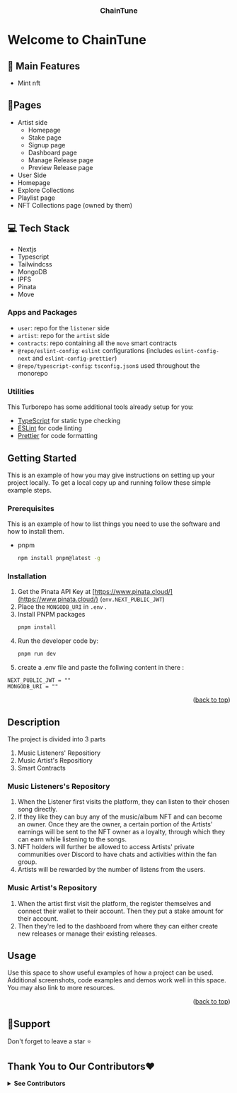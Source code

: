   <a name="readme-top"></a>
  <h3 align="center">ChainTune</h3>
</div>




# Welcome to ChainTune

## 🚀 Main Features

-   Mint nft

## 📃Pages

- Artist side 
  -   Homepage
  -   Stake page
  -   Signup page
  -   Dashboard page
  -   Manage Release page
  -   Preview Release page
-   User Side
  - Homepage
  - Explore Collections
  - Playlist page
  - NFT Collections page (owned by them)

## 💻 Tech Stack

-   Nextjs
-   Typescript
-   Tailwindcss
-   MongoDB
-   IPFS
-   Pinata
-   Move

### Apps and Packages

- `user`: repo for the `listener` side
- `artist`: repo for the `artist` side
- `contracts`: repo containing all the `move` smart contracts
- `@repo/eslint-config`: `eslint` configurations (includes `eslint-config-next` and `eslint-config-prettier`)
- `@repo/typescript-config`: `tsconfig.json`s used throughout the monorepo
  
### Utilities

This Turborepo has some additional tools already setup for you:

- [TypeScript](https://www.typescriptlang.org/) for static type checking
- [ESLint](https://eslint.org/) for code linting
- [Prettier](https://prettier.io) for code formatting

<!-- GETTING STARTED -->
## Getting Started

This is an example of how you may give instructions on setting up your project locally.
To get a local copy up and running follow these simple example steps.

### Prerequisites

This is an example of how to list things you need to use the software and how to install them.
* pnpm
  ```sh
  npm install pnpm@latest -g
  ```

### Installation

1. Get the Pinata API Key at [https://www.pinata.cloud/](https://www.pinata.cloud/) (`env.NEXT_PUBLIC_JWT`)
2. Place the `MONGODB_URI` in `.env` .
3. Install PNPM packages
   ```sh
   pnpm install
   ```
4. Run the developer code by:
   ```sh
   pnpm run dev
   ```
5. create a .env file and paste the follwing content in there :

```
NEXT_PUBLIC_JWT = ""
MONGODB_URI = ""
```

<p align="right">(<a href="#readme-top">back to top</a>)</p>

## Description
The project is divided into 3 parts
1. Music Listeners' Repositiory
2. Music Artist's Repositiory
3. Smart Contracts


### Music Listeners's Repository

1. When the Listener first visits the platform, they can listen to their chosen song directly.
2. If they like they can buy any of the music/album NFT and can become an owner. Once they are the owner, a certain portion of the Artists' earnings will be sent to the NFT owner as a loyalty, through which they can earn while listening to the songs.
3. NFT holders will further be allowed to access Artists' private communities over Discord to have chats and activities within the fan group.
4. Artists will be rewarded by the number of listens from the users.

### Music Artist's Repository

1. When the artist first visit the platform, the register themselves and connect their wallet to their account. Then they put a stake amount for their account. 
2.  Then they're led to the dashboard from where they can either create new releases or manage their existing releases.

<!-- USAGE EXAMPLES -->
## Usage

Use this space to show useful examples of how a project can be used. Additional screenshots, code examples and demos work well in this space. You may also link to more resources.


<p align="right">(<a href="#readme-top">back to top</a>)</p>

## 🙏Support

Don't forget to leave a star ⭐️

## Thank You to Our Contributors❤️
<details><summary> <b>See Contributors</b> </summary>
<Link href="https://github.com/Tushar98644/ProjectHub/graphs/contributors">
  <img src="https://contrib.rocks/image?repo=Tushar98644/ProjectHub" />
<Link/>
</details> 
